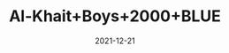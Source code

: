 ---
title: 'Al-Khait+Boys+2000+BLUE'
date: '2021-12-21' 
metatag: '' 
inventory: '5.0' 
draft: false 
# meta description 
shortDescripton: 'Al-Khait+Boys+2000+BLUE'
description: 'Boys'
longdescription: ''
featured: False
# product Price
price: '2093.7'
priceBefore: '2991.0'
# Product Short Description
shortDescription: 'Al-Khait+Boys+2000+BLUE'
productID: '9270F201-6762-EC11-995F-005056B3A416'
type: 'products'
category: 'Boys' 
thumnailproduct: 'https://alkhait.eralive.net/images/products/9270F201-6762-EC11-995F-005056B3A4161.png' 
images:
  - image: 'images/products/9270F201-6762-EC11-995F-005056B3A4161.png'  
  - image: 'images/products/9270F201-6762-EC11-995F-005056B3A4162.png'  
  - image: 'images/products/9270F201-6762-EC11-995F-005056B3A4163.png'  
---